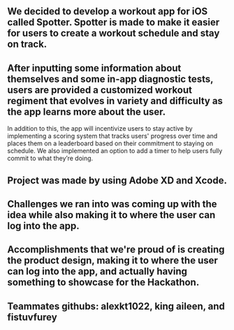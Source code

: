 ## We decided to develop a workout app for iOS called Spotter. Spotter is made to make it easier for users to create a workout schedule and stay on track.

## After inputting some information about themselves and some in-app diagnostic tests, users are provided a customized workout regiment that evolves in variety and difficulty as the app learns more about the user. 

In addition to this, the app will incentivize users to stay active by implementing a scoring system that tracks users' progress over time and places them on a leaderboard based on their commitment to staying on schedule. We also implemented an option to add a timer to help users fully commit to what they’re doing.

## Project was made by using Adobe XD and Xcode.

## Challenges we ran into was coming up with the idea while also making it to where the user can log into the app.

## Accomplishments that we're proud of is creating the product design, making it to where the user can log into the app, and actually having something to showcase for the Hackathon.

## Teammates githubs: alexkt1022, king aileen, and fistuvfurey
